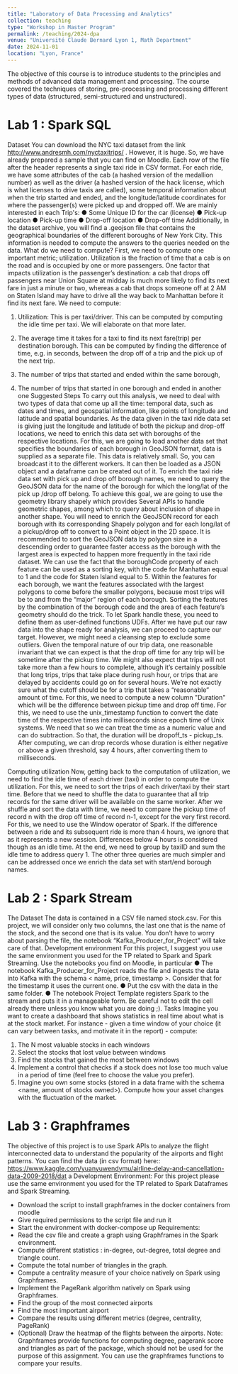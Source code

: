 ```yaml
---
title: "Laboratory of Data Processing and Analytics"
collection: teaching
type: "Workshop in Master Program"
permalink: /teaching/2024-dpa
venue: "Université Claude Bernard Lyon 1, Math Department"
date: 2024-11-01
location: "Lyon, France"
---
```


The objective of this course is to introduce students to the principles and methods of advanced data management and processing. The course covered the techniques of storing, pre-processing and processing different types of data (structured, semi-structured and unstructured).

Lab 1 : Spark SQL
======

Dataset
You can download the NYC taxi dataset from the link http://www.andresmh.com/nyctaxitrips/ . However, it is huge. So, we have already prepared a sample that you can find on Moodle.
Each row of the file after the header represents a single taxi ride in CSV format. For each ride, we have some attributes of the cab (a hashed version of the medallion number) as well as the driver (a hashed version of the hack license, which is what licenses to drive taxis are called), some temporal information about when the trip started and ended, and the longitude/latitude coordinates for where the passenger(s) were picked up and dropped off.
We are mainly interested in each Trip's:
● Some Unique ID for the car (license)
● Pick-up location
● Pick-up time
● Drop-off location
● Drop-off time
Additionally, in the dataset archive, you will find a .geojson file that contains the geographical boundaries of the different boroughs of New York City. This information is needed to compute the answers to the queries needed on the data.
What do we need to compute?
First, we need to compute one important metric; utilization. Utilization is the fraction of time that a cab is on the road and is occupied by one or more passengers. One factor that impacts utilization is the passenger’s destination: a cab that drops off passengers near Union Square at midday is much more likely to find its next fare in just a minute or two, whereas a cab that drops someone off at 2 AM on Staten Island may have to drive all the way back to Manhattan before it find its next fare.
We need to compute:
1. Utilization: This is per taxi/driver. This can be computed by computing the idle time per taxi. We will elaborate on that more later.
2. The average time it takes for a taxi to find its next fare(trip) per destination borough. This can be computed by finding the difference of time, e.g. in seconds, between the drop off of a trip and the pick up of the next trip.
 
 3. The number of trips that started and ended within the same borough,
4. The number of trips that started in one borough and ended in another one
Suggested Steps
To carry out this analysis, we need to deal with two types of data that come up all the time: temporal data, such as dates and times, and geospatial information, like points of longitude and latitude and spatial boundaries.
As the data given in the taxi ride data set is giving just the longitude and latitude of both the pickup and drop-off locations, we need to enrich this data set with boroughs of the respective locations. For this, we are going to load another data set that specifies the boundaries of each borough in GeoJSON format, data is supplied as a separate file. This data is relatively small. So, you can broadcast it to the different workers. It can then be loaded as a JSON object and a dataframe can be created out of it.
To enrich the taxi ride data set with pick up and drop off borough names, we need to query the GeoJSON data for the name of the borough for which the long/lat of the pick up /drop off belong. To achieve this goal, we are going to use the geometry library shapely which provides Several APIs to handle geometric shapes, among which to query about inclusion of shape in another shape.
You will need to enrich the GeoJSON record for each borough with its corresponding Shapely polygon and for each long/lat of a pickup/drop off to convert to a Point object in the 2D space. It is recommended to sort the GeoJSON data by polygon size in a descending order to guarantee faster access as the borough with the largest area is expected to happen more frequently in the taxi ride dataset. We can use the fact that the boroughCode property of each feature can be used as a sorting key, with the code for Manhattan equal to 1 and the code for Staten Island equal to 5. Within the features for each borough, we want the features associated with the largest polygons to come before the smaller polygons, because most trips will be to and from the “major” region of each borough. Sorting the features by the combination of the borough code and the area of each feature’s geometry should do the trick.
To let Spark handle these, you need to define them as user-defined functions UDFs.
After we have put our raw data into the shape ready for analysis, we can proceed to capture our target. However, we might need a cleansing step to exclude some outliers. Given the temporal nature of our trip data, one reasonable invariant that we can expect is that the drop off time for any trip will be sometime after the pickup time. We might also expect that trips will not take more than a few hours to complete, although it’s certainly possible that long trips, trips that take place during rush hour, or trips that are delayed by accidents could go on for several hours. We’re not exactly sure what the cutoff should be for a trip that takes a “reasonable” amount of time. For this, we need to compute a new column "Duration" which will be the difference between pickup time and drop off time. For this, we need to use the unix_timestamp function to convert the date time of the respective times into milliseconds since epoch time of Unix systems. We need that so we can treat the time as a numeric value and can do subtraction. So that, the duration will be dropoff_ts - pickup_ts. After computing, we can drop records whose duration is either negative or above a given threshold, say 4 hours, after converting them to milliseconds.
    
Computing utilization
Now, getting back to the computation of utilization, we need to find the idle time of each driver (taxi) in order to compute the utilization. For this, we need to sort the trips of each driver/taxi by their start time. Before that we need to shuffle the data to guarantee that all trip records for the same driver will be available on the same worker. After we shuffle and sort the data with time, we need to compare the pickup time of record n with the drop off time of record n-1, except for the very first record. For this, we need to use the Window operator of Spark. If the difference between a ride and its subsequent ride is more than 4 hours, we ignore that as it represents a new session. Differences below 4 hours is considered though as an idle time. At the end, we need to group by taxiID and sum the idle time to address query 1.
The other three queries are much simpler and can be addressed once we enrich the data set with start/end borough names.

Lab 2 : Spark Stream
======

The Dataset
The data is contained in a CSV file named stock.csv. For this project, we will consider only two columns, the last one that is the name of the stock, and the second one that is its value. You don’t have to worry about parsing the file, the notebook “Kafka_Producer_for_Project” will take care of that.
Development environment
For this project, I suggest you use the same environment you used for the TP related to Spark and Spark Streaming.
Use the notebooks you find on Moodle, in particular
● The notebook Kafka_Producer_for_Project reads the file and ingests the data into Kafka with the schema < name, price, timestamp >. Consider that for the timestamp it uses the current one.
● Put the csv with the data in the same folder.
● The notebook Project Template registers Spark to the stream and puts it in a manageable form. Be careful not to edit the cell already there unless you know what you are doing ;).
Tasks
Imagine you want to create a dashboard that shows statistics in real time about what is at the stock market. For instance - given a time window of your choice (it can vary between tasks, and motivate it in the report) - compute:
1. The N most valuable stocks in each windows
2. Select the stocks that lost value between windows
3. Find the stocks that gained the most between windows
4. Implement a control that checks if a stock does not lose too much value in a period of
time (feel free to choose the value you prefer).
5. Imagine you own some stocks (stored in a data frame with the schema <name,
amount of stocks owned>). Compute how your asset changes with the fluctuation of the market.

Lab 3 : Graphframes
======

The objective of this project is to use Spark APIs to analyze the flight interconnected data to understand the popularity of the airports and flight patterns.
You can find the data (in csv format) here::
https://www.kaggle.com/yuanyuwendymu/airline-delay-and-cancellation-data-2009-2018/dat a
Development Environment:
For this project please use the same environment you used for the TP related to Spark Dataframes and Spark Streaming.
- Download the script to install graphframes in the docker containers from moodle
- Give required permissions to the script file and run it
- Start the environment with docker-compose up
Requirements:
- Read the csv file and create a graph using Graphframes in the Spark environment.
- Compute different statistics : in-degree, out-degree, total degree and triangle count.
- Compute the total number of triangles in the graph.
- Compute a centrality measure of your choice natively on Spark using Graphframes.
- Implement the PageRank algorithm natively on Spark using Graphframes.
- Find the group of the most connected airports
- Find the most important airport
- Compare the results using different metrics (degree, centrality, PageRank)
- (Optional) Draw the heatmap of the flights between the airports.
Note: Graphframes provide functions for computing degree, pagerank score and triangles as part of the package, which should not be used for the purpose of this assignment. You can use the graphframes functions to compare your results.
